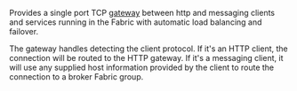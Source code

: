 Provides a single port TCP [gateway](https://access.redhat.com/documentation/en-US/Red_Hat_JBoss_Fuse/6.2/html/Fabric_Guide/Gateway.html) between http and messaging clients and services running in the Fabric with automatic load balancing and failover.

The gateway handles detecting the client protocol.  If it's an HTTP client, the connection will be routed to the HTTP gateway.  If it's a messaging client, it will use any supplied host information provided by the client to route the connection to a broker Fabric group.
